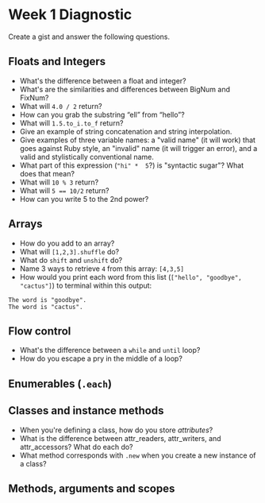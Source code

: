 # Week 1 Diagnostic

Create a gist and answer the following questions.

## Floats and Integers

*   What's the difference between a float and integer?
*   What's are the similarities and differences between BigNum and FixNum?
*   What will `4.0 / 2` return?
*   How can you grab the substring “ell” from “hello”?
*   What will `1.5.to_i.to_f` return?
*   Give an example of string concatenation and string interpolation.
*   Give examples of three variable names: a "valid name" (it will work) that goes against Ruby style, an "invalid" name (it will trigger an error), and a valid and stylistically conventional name.
*   What part of this expression (`"hi" *  5`?) is "syntactic sugar"? What does that mean?
*   What will `10 % 3` return?
*   What will `5 == 10/2` return?
*   How can you write 5 to the 2nd power?

## Arrays

*   How do you add to an array?
*   What will `[1,2,3].shuffle` do?
*   What do `shift` and `unshift` do?
*   Name 3 ways to retrieve `4` from this array: `[4,3,5]`
*   How would you print each word from this list (`["hello", "goodbye", "cactus"]`) to terminal within this output:

```The word is "hello".
The word is "goodbye".
The word is "cactus".
```

## Flow control

*   What's the difference between a `while` and `until` loop?
*   How do you escape a pry in the middle of a loop?


## Enumerables (`.each`)


## Classes and instance methods
*   When you're defining a class, how do you store _attributes_?
*   What is the difference between attr_readers, attr_writers, and attr_accessors? What do each do?
*   What method corresponds with `.new` when you create a new instance of a class?


## Methods, arguments and scopes
